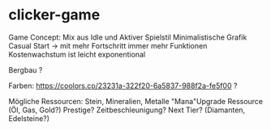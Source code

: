 # clicker-game

Game Concept:
Mix aus Idle und Aktiver Spielstil
Minimalistische Grafik
Casual Start -> mit mehr Fortschritt immer mehr Funktionen
Kostenwachstum ist leicht exponentional

Bergbau ?

Farben: https://coolors.co/23231a-322f20-6a5837-988f2a-fe5f00 ?

Mögliche Ressourcen:
Stein, Mineralien, Metalle
"Mana"Upgrade Ressource (Öl, Gas, Gold?)
Prestige? Zeitbeschleunigung? Next Tier? (Diamanten, Edelsteine?)
